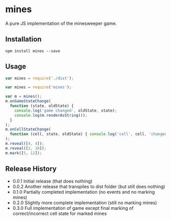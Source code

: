 # mines

A pure JS implementation of the minesweeper game.

## Installation

```
npm install mines --save
```

## Usage

```javascript
var mines = require('./dist');
```

```javascript
var mines = require('mines');
```

```javascript
var m = mines();
m.onGameStateChange(
  function (state, oldState) {
    console.log('game changed', oldState, state);
    console.log(m.renderAsString());
  }
);
m.onCellStateChange(
  function (cell, state, oldState) { console.log('cell', cell, 'changed from', oldState, 'to', state); }
);
m.reveal([4, 4]);
m.reveal([2, 10]);
m.mark([5, 12]);
```

## Release History

* 0.0.1 Initial release (that does nothing)
* 0.0.2 Another release that transpiles to dist folder (but still does nothing)
* 0.1.0 Partially completed implementation (no events and no marking mines)
* 0.2.0 Slightly more complete implementation (still no marking mines)
* 0.3.0 Full implementation of game except final marking of correct/incorrect cell state for marked mines
